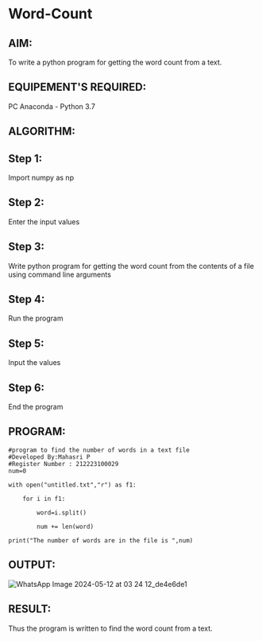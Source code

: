 # Word-Count
## AIM:
To write a python program for getting the word count from a text.
## EQUIPEMENT'S REQUIRED: 
PC
Anaconda - Python 3.7
## ALGORITHM:

## Step 1:
Import numpy as np

## Step 2:
Enter the input values

## Step 3:
Write python program for getting the word count from the contents of a file using command line arguments

## Step 4:
Run the program

## Step 5:
Input the values

## Step 6:
End the program

## PROGRAM:
```
#program to find the number of words in a text file
#Developed By:Mahasri P
#Register Number : 212223100029
num=0

with open("untitled.txt","r") as f1:

    for i in f1:

        word=i.split()

        num += len(word)

print("The number of words are in the file is ",num)
```
## OUTPUT:
![WhatsApp Image 2024-05-12 at 03 24 12_de4e6de1](https://github.com/mahasri06/Word-Count/assets/139841897/3275f2bb-3bc3-47a0-84e2-ddaf18180cd2)


## RESULT:
Thus the program is written to find the word count from a text.
